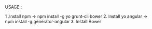 
USAGE :

1 .Install npm
    -> npm install -g yo grunt-cli bower
2. Install  yo angular
    -> npm install -g generator-angular
3. Install Bower  
